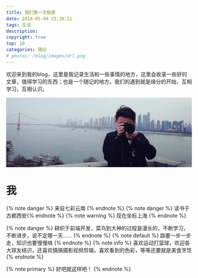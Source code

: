 ```yaml
---
title: 我们第一次相遇
date: 2018-05-04 23:38:11
tags: 生活
description: 
copyright: true
top: 10
categories: 随记
# photos: /blog/images/drl.png
---
```


欢迎来到我的blog，这里是我记录生活和一些事情的地方，这里会收录一些好的文章，值得学习的东西；也是一个随记的地方。我们的遇到就是缘分的开始，互相学习，互相认识。

![wo](https://raw.githubusercontent.com/Duanruilong/phone_drl/master/image/drlong.png)

# 我

{% note danger %} 来自七彩云南  {% endnote %}
{% note danger %} 读书于古都西安{% endnote %}
{% note warning %} 现在坐标上海  {% endnote %}
<!-- more -->
{% note danger %} 耕织于前端开发，菜鸟到大神的过程是漫长的，不断学习，不断进步，说不定哪一天......  {% endnote %}
{% note default %} 路要一步一步走，知识也要慢慢啃  {% endnote %}
{% note info %} 喜欢运动打篮球，欢迎各大球友结识，还喜欢搞搞摄影视频剪辑，喜欢看到的色彩，等等还要就是美食烹饪  {% endnote %}

{% note primary %} 好吧就这样吧！  {% endnote %}

